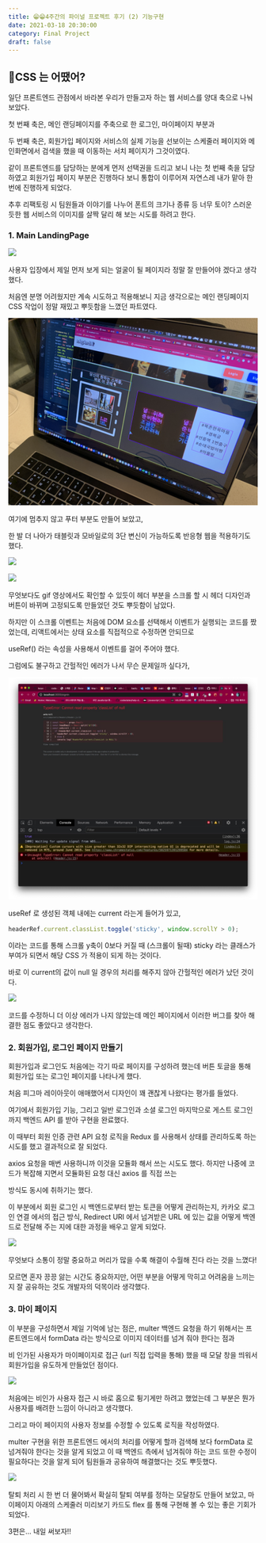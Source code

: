 ```yaml
---
title: 😁😁4주간의 파이널 프로젝트 후기 (2) 기능구현
date: 2021-03-18 20:30:00
category: Final Project
draft: false
---
```


## 🎨CSS 는 어땠어?

일단 프론트엔드 관점에서 바라본 우리가 만들고자 하는 웹 서비스를 양대 축으로 나눠 보았다.

첫 번째 축은, 메인 랜딩페이지를 주축으로 한 로그인, 마이페이지 부분과

두 번째 축은, 회원가입 페이지와 서비스의 실제 기능을 선보이는 스케줄러 페이지와 메인화면에서 검색을 했을 때 이동하는 서치 페이지가 그것이였다.

같이 프론트엔드를 담당하는 분에게 먼저 선택권을 드리고 보니 나는 첫 번째 축을 담당하였고 회원가입 페이지 부분은 진행하다 보니 통합이 이루어져 자연스레
내가 맡아 한번에 진행하게 되었다.

추후 리팩토링 시 팀원들과 이야기를 나누어 폰트의 크기나 종류 등 너무 토이? 스러운 듯한 웹 서비스의 이미지를 살짝 달리 해 보는 시도를 하려고 한다.

### 1. Main LandingPage

![](https://user-images.githubusercontent.com/69143207/111069229-76db0180-850f-11eb-9c94-3bee59bd0d34.gif)

사용자 입장에서 제일 먼저 보게 되는 얼굴이 될 페이지라 정말 잘 만들어야 겠다고 생각했다.

처음엔 분명 어려웠지만 계속 시도하고 적용해보니 지금 생각으로는 메인 랜딩페이지 CSS 작업이 정말 재밌고 뿌듯함을 느꼈던 파트였다.

![](./images/summary/landingpage1.jpeg)

여기에 멈추지 않고 푸터 부분도 만들어 보았고,

한 발 더 나아가 태블릿과 모바일로의 3단 변신이 가능하도록 반응형 웹을 적용하기도 했다.

![](https://user-images.githubusercontent.com/69143207/111069412-52335980-8510-11eb-8831-c1b3dacfcc8e.gif)

![](https://user-images.githubusercontent.com/69143207/111069531-d8e83680-8510-11eb-844e-bce054e35167.gif)

무엇보다도 gif 영상에서도 확인할 수 있듯이 헤더 부분을 스크롤 할 시 헤더 디자인과 버튼이 바뀌며 고정되도록 만들었던 것도 뿌듯함이 남았다.

하지만 이 스크롤 이벤트는 처음에 DOM 요소를 선택해서 이벤트가 실행되는 코드를 짰었는데, 리액트에서는 상태 요소를 직접적으로 수정하면 안되므로

useRef() 라는 속성을 사용해서 이벤트를 걸어 주어야 했다.

그럼에도 불구하고 간헐적인 에러가 나서 무슨 문제일까 싶다가,

![](./images/summary/classlistnull.jpeg)

useRef 로 생성된 객체 내에는 current 라는게 들어가 있고,

```js
headerRef.current.classList.toggle('sticky', window.scrollY > 0); 
```

이라는 코드를 통해 스크롤 y축이 0보다 커질 때 (스크롤이 될때) sticky 라는 클래스가 부여가 되면서 해당 CSS 가 적용이 되게 하는 것이다.

바로 이 current의 값이 null 일 경우의 처리를 해주지 않아 간헐적인 에러가 났던 것이다.

![](https://user-images.githubusercontent.com/69143207/110463579-727ca600-8115-11eb-94f2-a27921a1fc23.jpeg)

코드를 수정하니 더 이상 에러가 나지 않았는데 메인 페이지에서 이러한 버그를 찾아 해결한 점도 좋았다고 생각한다.

### 2. 회원가입, 로그인 페이지 만들기

회원가입과 로그인도 처음에는 각기 따로 페이지를 구성하려 했는데 버튼 토글을 통해 회원가입 또는 로그인 페이지를 나타나게 했다.

처음 피그마 레이아웃이 애매했어서 디자인이 꽤 괜찮게 나왔다는 평가를 들었다.

여기에서 회원가입 기능, 그리고 일반 로그인과 소셜 로그인 마지막으로 게스트 로그인까지 백엔드 API 를 받아 구현을 완료했다.

이 때부터 회원 인증 관련 API 요청 로직을 Redux 를 사용해서 상태를 관리하도록 하는 시도를 했고 결과적으로 잘 되었다.

axios 요청을 매번 사용하니까 이것을 모듈화 해서 쓰는 시도도 했다. 하지만 나중에 코드가 복잡해 지면서 모듈화된 요청 대신 axios 를 직접 쓰는

방식도 동시에 취하기는 했다.

이 부분에서 회원 로그인 시 백엔드로부터 받는 토큰을 어떻게 관리하는지, 카카오 로그인 연결 에서의 접근 방식, Redirect URI 에서 넘겨받은 URL 에 있는 값을 어떻게 백엔드로 전달해 주는 지에 대한 과정을 배우고 알게 되었다.

![](https://user-images.githubusercontent.com/69143207/111059516-96efce00-84d9-11eb-83d0-d77409201295.gif)

무엇보다 소통이 정말 중요하고 머리가 많을 수록 해결이 수월해 진다 라는 것을 느꼈다!

모르면 혼자 끙끙 앓는 시간도 중요하지만, 어떤 부분을 어떻게 막히고 어려움을 느끼는지 잘 공유하는 것도 개발자의 덕목이라 생각했다.

### 3. 마이 페이지

이 부분을 구성하면서 제일 기억에 남는 점은, multer 백엔드 요청을 하기 위해서는 프론트엔드에서 formData 라는 방식으로 이미지 데이터를 넘겨 줘야 한다는 점과

비 인가된 사용자가 마이페이지로 접근 (url 직접 입력을 통해) 했을 때 모달 창을 띄워서 회원가입을 유도하게 만들었던 점이다.

![](https://user-images.githubusercontent.com/69143207/111070513-734a7900-8515-11eb-8f9b-23e51b6267ca.gif)

처음에는 비인가 사용자 접근 시 바로 홈으로 튕기게만 하려고 했었는데 그 부분은 뭔가 사용자를 배려한 느낌이 아니라고 생각했다.

그리고 마이 페이지의 사용자 정보를 수정할 수 있도록 로직을 작성하였다.

multer 구현을 위한 프론트엔드 에서의 처리를 어떻게 할까 검색해 보다 formData 로 넘겨줘야 한다는 것을 알게 되었고 이 때 백엔드 측에서 넘겨줘야 하는 코드 또한 수정이 필요하다는 것을 알게 되어 팀원들과 공유하여 해결했다는 것도 뿌듯했다.

![](https://user-images.githubusercontent.com/69143207/111059875-0d8dcb00-84dc-11eb-8172-b65f0898afd4.gif)

탈퇴 처리 시 한 번 더 물어봐서 확실히 탈퇴 여부를 정하는 모달창도 만들어 보았고, 마이페이지 아래의 스케줄러 미리보기 카드도 flex 를 통해 구현해 볼 수 있는 좋은 기회가 되었다.

3편은... 내일 써보자!!


